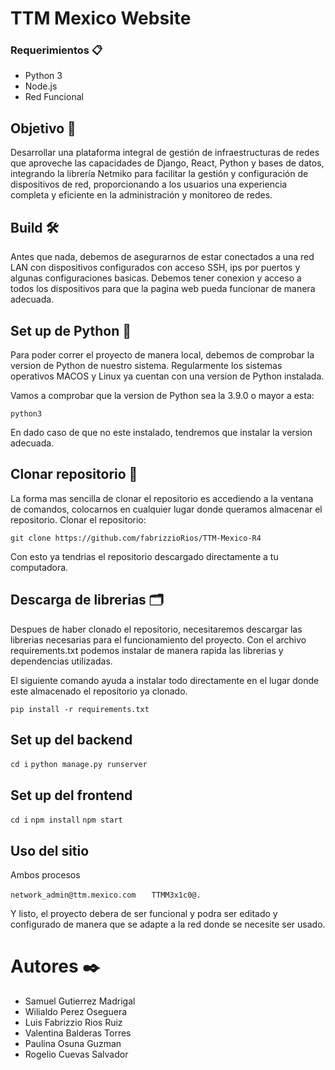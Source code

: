 # TTM Mexico Website

### Requerimientos 📋
- Python 3
- Node.js
- Red Funcional

## Objetivo 🎯
Desarrollar una plataforma integral de gestión de infraestructuras de redes que aproveche las capacidades de Django, React, Python y bases de datos, integrando la librería Netmiko para facilitar la gestión y configuración de dispositivos de red, proporcionando a los usuarios una experiencia completa y eficiente en la administración y monitoreo de redes.

## Build 🛠️
Antes que nada, debemos de asegurarnos de estar conectados a una red LAN con dispositivos configurados con acceso SSH, ips por puertos y algunas configuraciones basicas.
Debemos tener conexion y acceso a todos los dispositivos para que la pagina web pueda funcionar de manera adecuada.

## Set up de Python 🐍
Para poder correr el proyecto de manera local, debemos de comprobar la version de Python de nuestro sistema. Regularmente los sistemas operativos MACOS y Linux ya cuentan con una version de Python instalada.

Vamos a comprobar que la version de Python sea la 3.9.0 o mayor a esta:

`python3`

En dado caso de que no este instalado, tendremos que instalar la version adecuada.

## Clonar repositorio 📂

La forma mas sencilla de clonar el repositorio es accediendo a la ventana de comandos, colocarnos en cualquier lugar donde queramos almacenar el repositorio.
Clonar el repositorio:

`git clone https://github.com/fabrizzioRios/TTM-Mexico-R4`

Con esto ya tendrias el repositorio descargado directamente a tu computadora.

## Descarga de librerias 🗂️

Despues de haber clonado el repositorio, necesitaremos descargar las librerias necesarias para el funcionamiento del proyecto.
Con el archivo requirements.txt podemos instalar de manera rapida las librerias y dependencias utilizadas.

El siguiente comando ayuda a instalar todo directamente en el lugar donde este almacenado el repositorio ya clonado.

`pip install -r requirements.txt`

## Set up del backend

`cd i`
`python manage.py runserver`


## Set up del frontend

`cd i`
`npm install`
`npm start`

## Uso del sitio

Ambos procesos

`network_admin@ttm.mexico.com	`
`TTMM3x1c0@.`


Y listo, el proyecto debera de ser funcional y podra ser editado y configurado de manera que se adapte a la red donde se necesite ser usado.

# Autores ✒️
- Samuel Gutierrez Madrigal
- Wilialdo Perez Oseguera
- Luis Fabrizzio Rios Ruiz
- Valentina Balderas Torres
- Paulina Osuna Guzman
- Rogelio Cuevas Salvador
